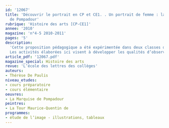 ```yaml
---
id: '12067'
title: 'Découvrir le portrait en CP et CE1. . Un portrait de femme : la marquise
  de Pompadour'
rubrique: 'Histoire des arts [CP-CE1]'
annee: '2010'
magazine: 'n°4-5 2010-2011'
pages: '5'
description: 
  'Cette proposition pédagogique a été expérimentée dans deux classes de grande section de maternelle. Elle peut être transposée en CP et CE1, en complexifiant les consignes et en individualisant les activités d’écriture. La découverte du portrait en tant que représentation d’une personne ayant réellement existé permet de construire les apprentissages en abordant des notions relevant de l’histoire des arts, des arts visuels, de la littérature et de l’éducation musicale.
  Les activités élaborées ici visent à développer les qualités d’observation, à enrichir le lexique, à initier l’élève à une démarche ordonnée. '
article_pdf: '12067.pdf'
magazine_special: Histoire des arts
revue: 'L’école des lettres des collèges'
auteurs:
- Thérèse De Paulis
niveau_etudes:
- cours préparatoire
- cours élémentaire
oeuvres:
- La Marquise de Pompadour
peintres:
- La Tour Maurice-Quentin de
programmes:
- étude de l’image - illustrations, tableaux
---
```

